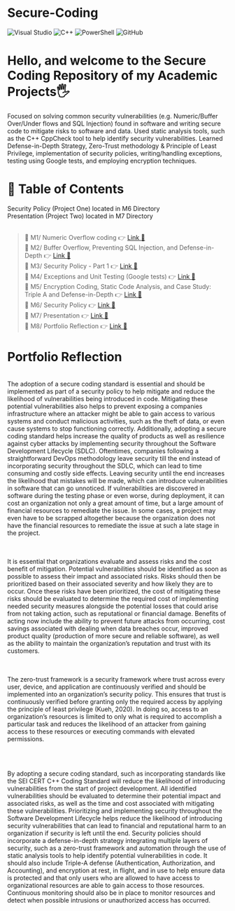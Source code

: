 # Secure-Coding

![Visual Studio](https://img.shields.io/badge/Visual%20Studio-5C2D91.svg?style=for-the-badge&logo=visual-studio&logoColor=white)
![C++](https://img.shields.io/badge/c++-%2300599C.svg?style=for-the-badge&logo=c%2B%2B&logoColor=white)
![PowerShell](https://img.shields.io/badge/PowerShell-%235391FE.svg?style=for-the-badge&logo=powershell&logoColor=white)
![GitHub](https://img.shields.io/badge/github-%23121011.svg?style=for-the-badge&logo=github&logoColor=white)

# Hello, and welcome to the Secure Coding Repository of my Academic Projects🖐️

Focused on solving common security vulnerabilities (e.g. Numeric/Buffer Over/Under flows and SQL Injection) found in software and writing secure code to mitigate risks to software and data. Used static analysis tools, such as the C++ CppCheck tool to help identify security vulnerabilities. Learned Defense-in-Depth Strategy, Zero-Trust methodology & Principle of Least Privilege, implementation of security policies, writing/handling exceptions, testing using Google tests, and employing encryption techniques.

# 📖 Table of Contents

Security Policy (Project One) located in M6 Directory<br>
Presentation (Project Two) located in M7 Directory<br><br>

> 📌 M1/ Numeric Overflow coding 👉 [Link 🔗](https://www.github.com/JustinStarrSNHU/Secure-Coding/tree/main/M1)<br>
📌 M2/ Buffer Overflow, Preventing SQL Injection, and Defense-in-Depth 👉 [Link 🔗](https://www.github.com/JustinStarrSNHU/Secure-Coding/tree/main/M2)<br>
📌 M3/ Security Policy - Part 1 👉 [Link 🔗](https://www.github.com/JustinStarrSNHU/Secure-Coding/tree/main/M3)<br>
📌 M4/ Exceptions and Unit Testing (Google tests) 👉 [Link 🔗](https://www.github.com/JustinStarrSNHU/Secure-Coding/tree/main/M4)<br>
📌 M5/ Encryption Coding, Static Code Analysis, and Case Study: Triple A and Defense-in-Depth 👉 [Link 🔗](https://www.github.com/JustinStarrSNHU/Secure-Coding/tree/main/M5)<br>
📌 M6/ Security Policy 👉 [Link 🔗](https://www.github.com/JustinStarrSNHU/Secure-Coding/tree/main/M6)<br>
📌 M7/ Presentation 👉 [Link 🔗](https://www.github.com/JustinStarrSNHU/Secure-Coding/tree/main/M7)<br>
📌 M8/ Portfolio Reflection 👉 [Link 🔗](https://www.github.com/JustinStarrSNHU/Secure-Coding/tree/main/M8)<br>

# Portfolio Reflection <br>
<br>
	The adoption of a secure coding standard is essential and should be implemented as part of a security policy to help mitigate and reduce the likelihood of vulnerabilities being introduced in code. Mitigating these potential vulnerabilities also helps to prevent exposing a companies infrastructure where an attacker might be able to gain access to various systems and conduct malicious activities, such as the theft of data, or even cause systems to stop functioning correctly. Additionally, adopting a secure coding standard helps increase the quality of products as well as resilience against cyber attacks by implementing security throughout the Software Development Lifecycle (SDLC). Oftentimes, companies following a straightforward DevOps methodology leave security till the end instead of incorporating security throughout the SDLC, which can lead to time consuming and costly side effects. Leaving security until the end increases the likelihood that mistakes will be made, which can introduce vulnerabilities in software that can go unnoticed. If vulnerabilities are discovered in software during the testing phase or even worse, during deployment, it can cost an organization not only a great amount of time, but a large amount of financial resources to remediate the issue. In some cases, a project may even have to be scrapped altogether because the organization does not have the financial resources to remediate the issue at such a late stage in the project. 

 <br> <br> 
	It is essential that organizations evaluate and assess risks and the cost benefit of mitigation. Potential vulnerabilities should be identified as soon as possible to assess their impact and associated risks. Risks should then be prioritized based on their associated severity and how likely they are to occur. Once these risks have been prioritized, the cost of mitigating these risks should be evaluated to determine the required cost of implementing needed security measures alongside the potential losses that could arise from not taking action, such as reputational or financial damage. Benefits of acting now include the ability to prevent future attacks from occurring, cost savings associated with dealing when data breaches occur, improved product quality (production of more secure and reliable software), as well as the ability to maintain the organization’s reputation and trust with its customers. 

 <br><br>
	The zero-trust framework is a security framework where trust across every user, device, and application are continuously verified and should be implemented into an organization’s security policy. This ensures that trust is continuously verified before granting only the required access by applying the principle of least privilege (Kueh, 2020). In doing so, access to an organization’s resources is limited to only what is required to accomplish a particular task and reduces the likelihood of an attacker from gaining access to these resources or executing commands with elevated permissions. 

 <br><br>
 
By adopting a secure coding standard, such as incorporating standards like the SEI CERT C++ Coding Standard will reduce the likelihood of introducing vulnerabilities from the start of project development. All identified vulnerabilities should be evaluated to determine their potential impact and associated risks, as well as the time and cost associated with mitigating these vulnerabilities. Prioritizing and implementing security throughout the Software Development Lifecycle helps reduce the likelihood of introducing security vulnerabilities that can lead to financial and reputational harm to an organization if security is left until the end. Security policies should incorporate a defense-in-depth strategy integrating multiple layers of security, such as a zero-trust framework and automation through the use of static analysis tools to help identify potential vulnerabilities in code. It should also include Triple-A defense (Authentication, Authorization, and Accounting), and encryption at rest, in flight, and in use to help ensure data is protected and that only users who are allowed to have access to organizational resources are able to gain access to those resources. Continuous monitoring should also be in place to monitor resources and detect when possible intrusions or unauthorized access has occurred.
